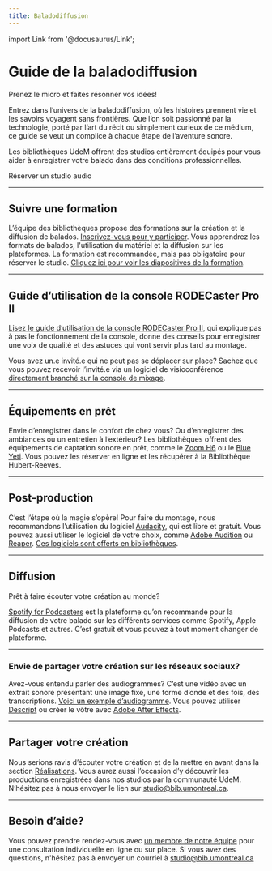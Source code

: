```yaml
---
title: Baladodiffusion
---
```

import Link from '@docusaurus/Link';

# Guide de la baladodiffusion

Prenez le micro et faites résonner vos idées!

Entrez dans l’univers de la baladodiffusion, où les histoires prennent vie et les savoirs voyagent sans frontières. Que l’on soit passionné par la technologie, porté par l’art du récit ou simplement curieux de ce médium, ce guide se veut un complice à chaque étape de l’aventure sonore.

Les bibliothèques UdeM offrent des studios entièrement équipés pour vous aider à enregistrer votre balado dans des conditions professionnelles.

<Link to="../espaces/studioaudio" className="button button--primary">
  Réserver un studio audio
</Link>

---

## Suivre une formation

L’équipe des bibliothèques propose des formations sur la création et la diffusion de balados. [Inscrivez-vous pour y participer](https://bib.umontreal.ca/formations/calendrier?cid=7690&t=g&cal=7690&d=0000-00-00&ct=34766&inc=0). Vous apprendrez les formats de balados, l'utilisation du matériel et la diffusion sur les plateformes. La formation est recommandée, mais pas obligatoire pour réserver le studio. [Cliquez ici pour voir les diapositives de la formation](https://hackmd.io/@creanum/balado). 

---

## Guide d’utilisation de la console RODECaster Pro II

[Lisez le guide d’utilisation de la console RODECaster Pro II](#), qui explique pas à pas le fonctionnement de la console, donne des conseils pour enregistrer une voix de qualité et des astuces qui vont servir plus tard au montage.

Vous avez un.e invité.e qui ne peut pas se déplacer sur place? Sachez que vous pouvez recevoir l’invité.e via un logiciel de visioconférence [directement branché sur la console de mixage](#).

---

## Équipements en prêt

Envie d’enregistrer dans le confort de chez vous? Ou d’enregistrer des ambiances ou un entretien à l’extérieur? Les bibliothèques offrent des équipements de captation sonore en prêt, comme le [Zoom H6](https://umontreal.on.worldcat.org/oclc/1346988068) ou le [Blue Yeti](https://umontreal.on.worldcat.org/oclc/1346988068). Vous pouvez les réserver en ligne et les récupérer à la Bibliothèque Hubert-Reeves.

---

## Post-production

C’est l’étape où la magie s’opère! Pour faire du montage, nous recommandons l’utilisation du logiciel [Audacity](#), qui est libre et gratuit. Vous pouvez aussi utiliser le logiciel de votre choix, comme [Adobe Audition](../informatique/logiciels/adobe.md) ou [Reaper](../informatique/logiciels/reaper.md). [Ces logiciels sont offerts en bibliothèques](../informatique/logiciels.md).

---

## Diffusion

Prêt à faire écouter votre création au monde?

[Spotify for Podcasters](https://podcasters.spotify.com/) est la plateforme qu’on recommande pour la diffusion de votre balado sur les différents services comme Spotify, Apple Podcasts et autres. C’est gratuit et vous pouvez à tout moment changer de plateforme.

---

### Envie de partager votre création sur les réseaux sociaux?

Avez-vous entendu parler des audiogrammes? C’est une vidéo avec un extrait sonore présentant une image fixe, une forme d’onde et des fois, des transcriptions. [Voici un exemple d’audiogramme](https://www.youtube.com/watch?v=jibvu9BHV_k). Vous pouvez utiliser [Descript](https://www.descript.com/) ou créer le vôtre avec [Adobe After Effects](../informatique/logiciels/adobe.md).

---

## Partager votre création

Nous serions ravis d’écouter votre création et de la mettre en avant dans la section [Réalisations](../creatives/realisations.md). Vous aurez aussi l’occasion d’y découvrir les productions enregistrées dans nos studios par la communauté UdeM. N’hésitez pas à nous envoyer le lien sur studio@bib.umontreal.ca.

---

## Besoin d’aide?

Vous pouvez prendre rendez-vous avec [un membre de notre équipe](../a-propos/equipe.md) pour une consultation individuelle en ligne ou sur place. Si vous avez des questions, n'hésitez pas à envoyer un courriel à studio@bib.umontreal.ca


